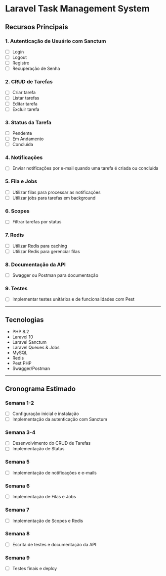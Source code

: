 # Laravel Task Management System

## Recursos Principais

### 1. Autenticação de Usuário com Sanctum
- [ ] Login
- [ ] Logout
- [ ] Registro
- [ ] Recuperação de Senha

### 2. CRUD de Tarefas
- [ ] Criar tarefa
- [ ] Listar tarefas
- [ ] Editar tarefa
- [ ] Excluir tarefa

### 3. Status da Tarefa
- [ ] Pendente
- [ ] Em Andamento
- [ ] Concluída

### 4. Notificações
- [ ] Enviar notificações por e-mail quando uma tarefa é criada ou concluída

### 5. Fila e Jobs
- [ ] Utilizar filas para processar as notificações
- [ ] Utilizar jobs para tarefas em background

### 6. Scopes
- [ ] Filtrar tarefas por status

### 7. Redis
- [ ] Utilizar Redis para caching
- [ ] Utilizar Redis para gerenciar filas

### 8. Documentação da API
- [ ] Swagger ou Postman para documentação

### 9. Testes
- [ ] Implementar testes unitários e de funcionalidades com Pest

---

## Tecnologias

- PHP 8.2
- Laravel 10
- Laravel Sanctum
- Laravel Queues & Jobs
- MySQL
- Redis
- Pest PHP
- Swagger/Postman

---

## Cronograma Estimado

### Semana 1-2
- [ ] Configuração inicial e instalação
- [ ] Implementação da autenticação com Sanctum

### Semana 3-4
- [ ] Desenvolvimento do CRUD de Tarefas
- [ ] Implementação de Status

### Semana 5
- [ ] Implementação de notificações e e-mails

### Semana 6
- [ ] Implementação de Filas e Jobs

### Semana 7
- [ ] Implementação de Scopes e Redis

### Semana 8
- [ ] Escrita de testes e documentação da API

### Semana 9
- [ ] Testes finais e deploy
